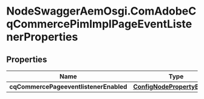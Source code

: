# NodeSwaggerAemOsgi.ComAdobeCqCommercePimImplPageEventListenerProperties

## Properties

Name | Type | Description | Notes
------------ | ------------- | ------------- | -------------
**cqCommercePageeventlistenerEnabled** | [**ConfigNodePropertyBoolean**](ConfigNodePropertyBoolean.md) |  | [optional] 


